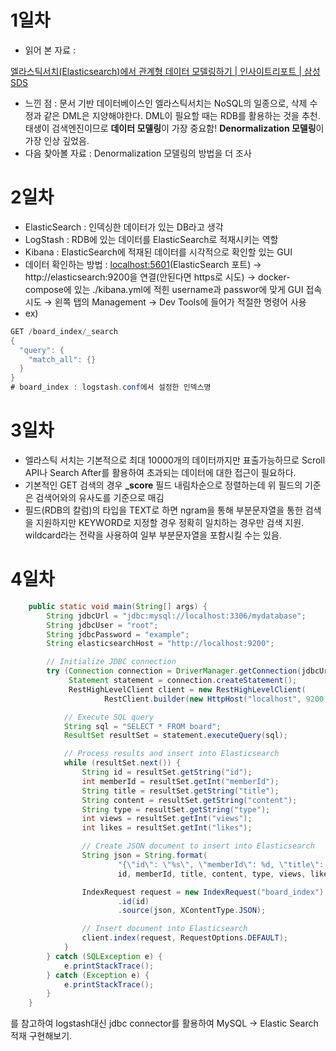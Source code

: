 # 1일차

- 읽어 본 자료 :

[엘라스틱서치(Elasticsearch)에서 관계형 데이터 모델링하기 | 인사이트리포트 | 삼성SDS](https://www.samsungsds.com/kr/insights/elastic_data_modeling.html)

- 느낀 점 : 문서 기반 데이터베이스인 엘라스틱서치는 NoSQL의 일종으로, 삭제 수정과 같은 DML은 지양해야한다. DML이 필요할 때는 RDB를 활용하는 것을 추천. 태생이 검색엔진이므로 **데이터 모델링**이 가장 중요함! **Denormalization 모델링**이 가장 인상 깊었음.
- 다음 찾아볼 자료 : Denormalization 모델링의 방법을 더 조사

# 2일차

- ElasticSearch : 인덱싱한 데이터가 있는 DB라고 생각
- LogStash : RDB에 있는 데이터를 ElasticSearch로 적재시키는 역할
- Kibana : ElasticSearch에 적재된 데이터를 시각적으로 확인할 있는 GUI
- 데이터 확인하는 방법 : [localhost:5601](http://localhost:5601)(ElasticSearch 포트) → http://elasticsearch:9200을 연결(안된다면 https로 시도) → docker-compose에 있는 ./kibana.yml에 적힌 username과 passwor에 맞게 GUI 접속 시도 → 왼쪽 탭의 Management → Dev Tools에 들어가 적절한 명령어 사용
- ex)

```java
GET /board_index/_search
{
  "query": {
    "match_all": {}
  }
}
# board_index : logstash.conf에서 설정한 인덱스명
```

# 3일차

- 엘라스틱 서치는 기본적으로 최대 10000개의 데이터까지만 표출가능하므로 Scroll API나 Search After를 활용하여 초과되는 데이터에 대한 접근이 필요하다.
- 기본적인 GET 검색의 경우 **_score** 필드 내림차순으로 정렬하는데 위 필드의 기준은 검색어와의 유사도를 기준으로 매김
- 필드(RDB의 칼럼)의 타입을 TEXT로 하면 ngram을 통해 부분문자열을 통한 검색을 지원하지만 KEYWORD로 지정할 경우 정확히 일치하는 경우만 검색 지원. wildcard라는 전략을 사용하여 일부 부분문자열을 포함시킬 수는 있음.

# 4일차

```java
    public static void main(String[] args) {
        String jdbcUrl = "jdbc:mysql://localhost:3306/mydatabase";
        String jdbcUser = "root";
        String jdbcPassword = "example";
        String elasticsearchHost = "http://localhost:9200";

        // Initialize JDBC connection
        try (Connection connection = DriverManager.getConnection(jdbcUrl, jdbcUser, jdbcPassword);
             Statement statement = connection.createStatement();
             RestHighLevelClient client = new RestHighLevelClient(
                     RestClient.builder(new HttpHost("localhost", 9200, "http")))) {

            // Execute SQL query
            String sql = "SELECT * FROM board";
            ResultSet resultSet = statement.executeQuery(sql);

            // Process results and insert into Elasticsearch
            while (resultSet.next()) {
                String id = resultSet.getString("id");
                int memberId = resultSet.getInt("memberId");
                String title = resultSet.getString("title");
                String content = resultSet.getString("content");
                String type = resultSet.getString("type");
                int views = resultSet.getInt("views");
                int likes = resultSet.getInt("likes");

                // Create JSON document to insert into Elasticsearch
                String json = String.format(
                        "{\"id\": \"%s\", \"memberId\": %d, \"title\": \"%s\", \"content\": \"%s\", \"type\": \"%s\", \"views\": %d, \"likes\": %d}",
                        id, memberId, title, content, type, views, likes);

                IndexRequest request = new IndexRequest("board_index")
                        .id(id)
                        .source(json, XContentType.JSON);

                // Insert document into Elasticsearch
                client.index(request, RequestOptions.DEFAULT);
            }
        } catch (SQLException e) {
            e.printStackTrace();
        } catch (Exception e) {
            e.printStackTrace();
        }
    }
```

를 참고하여 logstash대신 jdbc connector를 활용하여 MySQL → Elastic Search 적재 구현해보기.